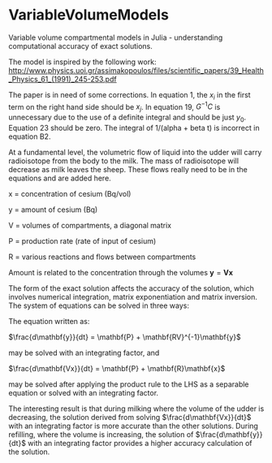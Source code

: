 # VariableVolumeModels
Variable volume compartmental models in Julia - understanding computational accuracy of exact solutions.

The model is inspired by the following work: http://www.physics.uoi.gr/assimakopoulos/files/scientific_papers/39_Health_Physics_61_(1991)_245-253.pdf

The paper is in need of some corrections.  In equation 1, the $x_i$ in the first term on the right hand side should be $x_j$.  In equation 19, $G^{-1}C$ is unnecessary due to the use of a definite integral and should be just $y_0$.  Equation 23 should be zero.  The integral of 1/(alpha + beta t) is incorrect in equation B2.

At a fundamental level, the volumetric flow of liquid into the udder will carry radioisotope from the body to the milk.  The mass of radioisotope will decrease as milk leaves the sheep.  These flows really need to be in the equations and are added here.

x = concentration of cesium (Bq/vol)

y = amount of cesium (Bq)

V = volumes of compartments, a diagonal matrix

P = production rate (rate of input of cesium)

R = various reactions and flows between compartments

Amount is related to the concentration through the volumes
$\mathbf{y} = \mathbf{Vx}$

The form of the exact solution affects the accuracy of the solution, which involves numerical integration, matrix exponentiation and matrix inversion.  The system of equations can be solved in three ways:



The equation written as:

$\frac{d\mathbf{y}}{dt} = \mathbf{P} + \mathbf{RV}^{-1}\mathbf{y}$

may be solved with an integrating factor, and

$\frac{d\mathbf{Vx}}{dt} = \mathbf{P} + \mathbf{R}\mathbf{x}$

may be solved after applying the product rule to the LHS as a separable equation or solved with an integrating factor.

The interesting result is that during milking where the volume of the udder is decreasing, the solution derived from solving $\frac{d\mathbf{Vx}}{dt}$ with an integrating factor is more accurate than the other solutions.  During refilling, where the volume is increasing, the solution of $\frac{d\mathbf{y}}{dt}$ with an integrating factor provides a higher accuracy calculation of the solution.


